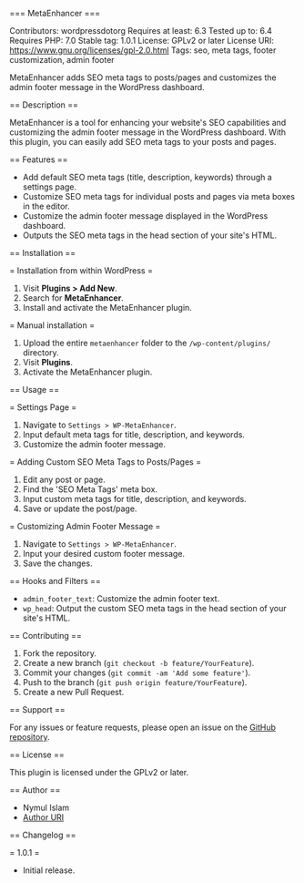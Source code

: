 === MetaEnhancer ===

Contributors:      wordpressdotorg
Requires at least: 6.3
Tested up to:      6.4
Requires PHP:      7.0
Stable tag:        1.0.1
License:           GPLv2 or later
License URI:       https://www.gnu.org/licenses/gpl-2.0.html
Tags:              seo, meta tags, footer customization, admin footer

MetaEnhancer adds SEO meta tags to posts/pages and customizes the admin footer message in the WordPress dashboard.

== Description ==

MetaEnhancer is a tool for enhancing your website's SEO capabilities and customizing the admin footer message in the WordPress dashboard. With this plugin, you can easily add SEO meta tags to your posts and pages.

== Features ==

- Add default SEO meta tags (title, description, keywords) through a settings page.
- Customize SEO meta tags for individual posts and pages via meta boxes in the editor.
- Customize the admin footer message displayed in the WordPress dashboard.
- Outputs the SEO meta tags in the head section of your site's HTML.

== Installation ==

= Installation from within WordPress =

1. Visit **Plugins > Add New**.
2. Search for **MetaEnhancer**.
3. Install and activate the MetaEnhancer plugin.

= Manual installation =

1. Upload the entire `metaenhancer` folder to the `/wp-content/plugins/` directory.
2. Visit **Plugins**.
3. Activate the MetaEnhancer plugin.

== Usage ==

= Settings Page =

1. Navigate to `Settings > WP-MetaEnhancer`.
2. Input default meta tags for title, description, and keywords.
3. Customize the admin footer message.

= Adding Custom SEO Meta Tags to Posts/Pages =

1. Edit any post or page.
2. Find the 'SEO Meta Tags' meta box.
3. Input custom meta tags for title, description, and keywords.
4. Save or update the post/page.

= Customizing Admin Footer Message =

1. Navigate to `Settings > WP-MetaEnhancer`.
2. Input your desired custom footer message.
3. Save the changes.

== Hooks and Filters ==

- `admin_footer_text`: Customize the admin footer text.
- `wp_head`: Output the custom SEO meta tags in the head section of your site's HTML.

== Contributing ==

1. Fork the repository.
2. Create a new branch (`git checkout -b feature/YourFeature`).
3. Commit your changes (`git commit -am 'Add some feature'`).
4. Push to the branch (`git push origin feature/YourFeature`).
5. Create a new Pull Request.

== Support ==

For any issues or feature requests, please open an issue on the [GitHub repository](https://github.com/nymul-islam-moon/MetaEnhancher).

== License ==

This plugin is licensed under the GPLv2 or later.

== Author ==

- Nymul Islam
- [Author URI](https://nymul-islam-moon.com/)

== Changelog ==

= 1.0.1 =

* Initial release.

